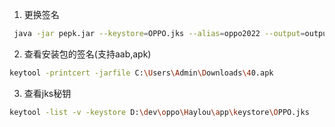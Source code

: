 1. 更换签名
~~~bash
 java -jar pepk.jar --keystore=OPPO.jks --alias=oppo2022 --output=output.zip --signing-keystore=hayloufun.jks --signing-key-alias=hayloufun2020 --encryptionkey=eb10fe8f7c7c9df715022017b00c6471f8ba8170b13049a11e6c09ffe3056a104a3bbe4ac5a955f4ba4fe93fc8cef27558a3eb9d2a529a2092761fb833b656cd48b9de6a
~~~

2. 查看安装包的签名(支持aab,apk)
~~~bash
keytool -printcert -jarfile C:\Users\Admin\Downloads\40.apk
~~~

3. 查看jks秘钥
~~~bash
keytool -list -v -keystore D:\dev\oppo\Haylou\app\keystore\OPPO.jks
~~~